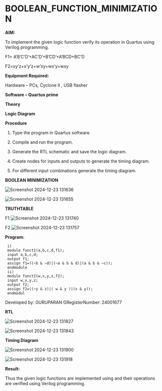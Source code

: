 # BOOLEAN_FUNCTION_MINIMIZATION

**AIM:**

To implement the given logic function verify its operation in Quartus using Verilog programming.

F1= A’B’C’D’+AC’D’+B’CD’+A’BCD+BC’D 

F2=xy’z+x’y’z+w’xy+wx’y+wxy

**Equipment Required:**

Hardware – PCs, Cyclone II , USB flasher

**Software – Quartus prime**

**Theory**

**Logic Diagram**

**Procedure**

1.	Type the program in Quartus software.

2.	Compile and run the program.

3.	Generate the RTL schematic and save the logic diagram.

4.	Create nodes for inputs and outputs to generate the timing diagram.

5.	For different input combinations generate the timing diagram.

**BOOLEAN MINIMIZATION**


![Screenshot 2024-12-23 131636](https://github.com/user-attachments/assets/5f78b1b1-72e9-407a-8a40-4a0f58cb2872)


![Screenshot 2024-12-23 131655](https://github.com/user-attachments/assets/2e6670ed-68f5-47c9-9a6d-67e086e63f2f)


**TRUTHTABLE**

F1
 ![Screenshot 2024-12-23 131740](https://github.com/user-attachments/assets/3363f583-0ed6-4476-b955-eb8ee7d9b760)

F2
![Screenshot 2024-12-23 131757](https://github.com/user-attachments/assets/48137267-9196-4073-8921-8335e8049323)

**Program:**

~~~
 i)
 module funct1(a,b,c,d,f1);
 input a,b,c,d;
 output f1;
 assign f1=((~b & ~d)|(~a & b & d)|(a & b & ~c));
 endmodule
 ii)
 module funct2(w,x,y,z,f2);
 input w,x,y,z;
 output f2;
 assign f2=((~y & z)|( w & y )|(x & y));
 endmodul
~~~

Developed by: GURUPARAN GRegisterNumber: 24001677

**RTL**

![Screenshot 2024-12-23 131827](https://github.com/user-attachments/assets/34e92ec3-19f4-4d7b-8c6b-0eff94f36488)


![Screenshot 2024-12-23 131843](https://github.com/user-attachments/assets/7bda43dc-5f9f-41ff-811e-df61b1d50ae5)



**Timing Diagram**


![Screenshot 2024-12-23 131900](https://github.com/user-attachments/assets/d19b6c9b-aaa9-44bf-a86d-51e491ab7f4c)


![Screenshot 2024-12-23 131918](https://github.com/user-attachments/assets/422d29bd-4049-42ef-83a5-fe2df8109893)

**Result:**

Thus the given logic functions are implemented using and their operations are verified using Verilog programming.

